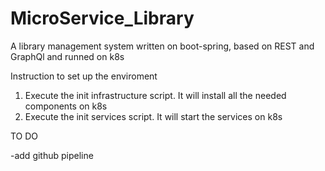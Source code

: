 # MicroService_Library
A library management system written on boot-spring, based on REST and GraphQl and runned on k8s

Instruction to set up the enviroment 

1) Execute the init infrastructure script. It will install all the needed components on k8s
2) Execute the init services script. It will start the services on k8s


TO DO

-add github pipeline 
